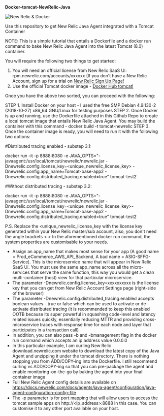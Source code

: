 **Docker-tomcat-NewRelic-Java**

![New Relic & Docker](https://cms-assets.tutsplus.com/uploads/users/343/posts/24891/preview_image/docker_newrelic3.png)

Use this repository to get New Relic Java Agent integrated with a Tomcat Container

NOTE: This is a simple tutorial that entails a Dockerfile and a docker run command to bake New Relic Java Agent into the latest Tomcat (8.0) container.

You will require the following two things to get started:
1. You will need an official license from New Relic SaaS UI: rpm.newrelic.com/accounts/xxxxxx (If you don't have a New Relic Account, sign up for a trial on [New Relic Sign Up Page!](https://newrelic.com/signup) 
2. Use the official Tomcat docker image - [Docker Hub tomcat!](https://hub.docker.com/_/tomcat/)

Once you have the above two sorted, you can proceed with the following:

STEP 1. Install Docker on your host - I used the free SMP Debian 4.9.130-2 (2018-10-27) x86_64 GNU/Linux for testing purposes
STEP 2. Once Docker is up and running, use the Dockerfile attached in this Github Repo to create a local tomcat image that entails New Relic Java Agent. You may build the container with this command - docker build -t tomcat-newrelic
STEP 3. Once the container image is ready, you will need to run it with the following two options:

#Distributed tracing enabled - substep 3.1:

docker run -it -p 8888:8080 -e JAVA_OPTS="-javaagent:/usr/local/tomcat/newrelic/newrelic.jar -Dnewrelic.config.license_key=<unique_newrelic_license_key> -Dnewrelic.config.app_name=Tomcat-base-app2 -Dnewrelic.config.distributed_tracing.enabled=true" tomcat-test2

#Without distributed tracing - substep 3.2: 

docker run -it -p 8888:8080 -e JAVA_OPTS="-javaagent:/usr/local/tomcat/newrelic/newrelic.jar -Dnewrelic.config.license_key=<unique_newrelic_license_key>-Dnewrelic.config.app_name=Tomcat-base-app2 -Dnewrelic.config.distributed_tracing.enabled=true" tomcat-test2

P.S. 
Replace the <unique_newrelic_license_key with the license key generated within your New Relic master/sub account, also, you don't need the angle brackets < >
In the aforementioned docker run command, the system properties are customisable to your needs. 

- Assign an app_name that makes most sense for your app (A good name = Prod_eCommerce_AWS_API_Backend, A bad name = ASIG-SFFG-Service). This is the microservice name that will appear in New Relic SaaS UI. You must use the same app_name across all the micro-services that serve the same function, this way you would get a clean multi-container (host) view for that particular microservice. 
- The parameter -Dnewrelic.config.license_key=xxxxxxxxxx is the license key that you can get from New Relic Account Settings page (right-side of the browser) 
- The parameter -Dnewrelic.config.distributed_tracing.enabled accepts boolean values - true or false which can be used to activate or de-activate distributed tracing (it is recommended to keep this enabled OOTB because its super powerful in squashing code-level and latency related issues quickly, essentially reducing MTTR and providing cross-microservice traces with response time for each node and layer that participates in a transaction call)
- In addition, you can also pass -b and -bmanagement flag in the docker run command which accepts an ip address value 0.0.0.0
- In this particular example, I am curling New Relic download.newrelic.com website to download the latest copy of the Java Agent and unzipping it under the tomcat directory. There is nothing stopping you from ADD/COPY-ing into the Dockerfile. I still recommend curling vs ADD/COPY-ing so that you can pre-package the agent and enable monitoring-on-the-go by baking the agent into your final container image
- Full New Relic Agent config details are available on https://docs.newrelic.com/docs/agents/java-agent/configuration/java-agent-configuration-config-file
- The -p parameter is for port mapping that will allow users to access the tomcat sample apps on http://<ip_address>:8888 in this case. You can customise it to any other port available on your host. 
